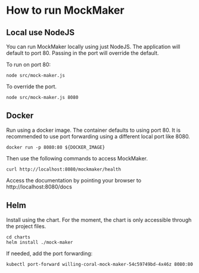 # How to run MockMaker

## Local use NodeJS

You can run MockMaker locally using just NodeJS. The application will default to port 80\. Passing in the port will override the default.

To run on port 80:

```
node src/mock-maker.js
```

To override the port.

```
node src/mock-maker.js 8080
```

## Docker

Run using a docker image.  The container defaults to using port 80. It is recommended to use port forwarding using a different local port like 8080.
```
docker run -p 8080:80 ${DOCKER_IMAGE}
```

Then use the following commands to access MockMaker.
```
curl http://localhost:8080/mockmaker/health
```
Access the documentation by pointing your browser to http://localhost:8080/docs

## Helm

Install using the chart. For the moment, the chart is only accessible through the project files.

```
cd charts
helm install ./mock-maker
```

If needed, add the port forwarding:

```
kubectl port-forward willing-coral-mock-maker-54c59749bd-4x46z 8080:80
```

